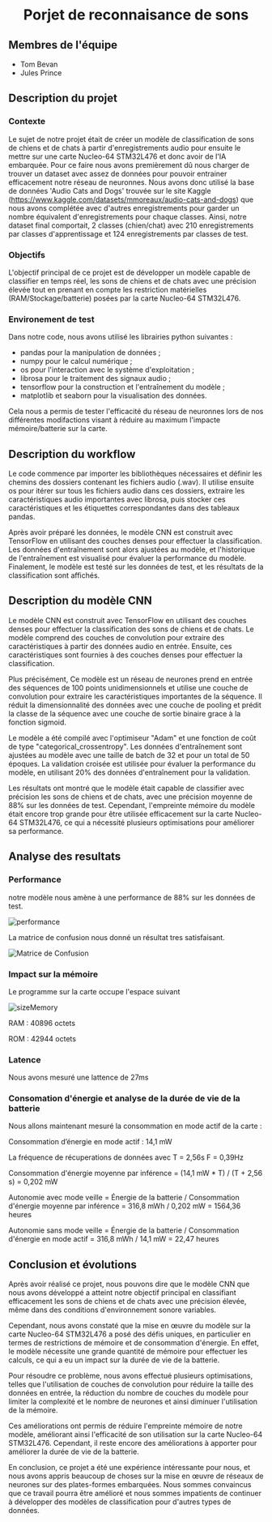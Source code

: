 # <p align="center">Porjet de reconnaisance de sons</p>
 
## Membres de l'équipe

- Tom Bevan    
- Jules Prince

## Description du projet

### Contexte

Le sujet de notre projet était de créer un modèle de classification de sons de chiens et de chats à partir d'enregistrements audio pour ensuite le mettre sur une carte Nucleo-64 STM32L476 et donc avoir de l'IA embarquée. Pour ce faire nous avons premièrement dû nous charger de trouver un dataset avec assez de données pour pouvoir entrainer efficacement notre réseau de neuronnes. Nous avons donc utilisé la base de données 'Audio Cats and Dogs' trouvée sur le site Kaggle (https://www.kaggle.com/datasets/mmoreaux/audio-cats-and-dogs) que nous avons complétée avec d'autres enregistrements pour garder un nombre équivalent d'enregistrements pour chaque classes.
Ainsi, notre dataset final comportait, 2 classes (chien/chat) avec 210 enregistrements par classes d'apprentissage et 124 enregistrements par classes de test.

### Objectifs 

L'objectif principal de ce projet est de développer un modèle capable de classifier en temps réel, les sons de chiens et de chats avec une précision élevée tout en prenant en compte les restriction matérielles (RAM/Stockage/batterie) posées par la carte Nucleo-64 STM32L476.

### Environement de test

Dans notre code, nous avons utilisé les librairies python suivantes :

- pandas pour la manipulation de données ;
- numpy pour le calcul numérique ;
- os pour l'interaction avec le système d'exploitation ;
- librosa pour le traitement des signaux audio ;
- tensorflow pour la construction et l'entraînement du modèle ;
- matplotlib et seaborn pour la visualisation des données.

Cela nous a permis de tester l'efficacité du réseau de neuronnes lors de nos différentes modifactions visant à réduire au maximum l'impacte mémoire/batterie sur la carte.

## Description du workflow

Le code commence par importer les bibliothèques nécessaires et définir les chemins des dossiers contenant les fichiers audio (.wav). Il utilise ensuite os pour itérer sur tous les fichiers audio dans ces dossiers, extraire les caractéristiques audio importantes avec librosa, puis stocker ces caractéristiques et les étiquettes correspondantes dans des tableaux pandas.

Après avoir préparé les données, le modèle CNN est construit avec TensorFlow en utilisant des couches denses pour effectuer la classification. Les données d'entraînement sont alors ajustées au modèle, et l'historique de l'entraînement est visualisé pour évaluer la performance du modèle. Finalement, le modèle est testé sur les données de test, et les résultats de la classification sont affichés.

## Description du modèle CNN

Le modèle CNN est construit avec TensorFlow en utilisant des couches denses pour effectuer la classification des sons de chiens et de chats. Le modèle comprend des couches de convolution pour extraire des caractéristiques à partir des données audio en entrée. Ensuite, ces caractéristiques sont fournies à des couches denses pour effectuer la classification.

Plus précisément, Ce modèle est un réseau de neurones prend en entrée des séquences de 100 points unidimensionnels et utilise une couche de convolution pour extraire les caractéristiques importantes de la séquence. Il réduit la dimensionnalité des données avec une couche de pooling et prédit la classe de la séquence avec une couche de sortie binaire grace à la fonction sigmoid.

Le modèle a été compilé avec l'optimiseur "Adam" et une fonction de coût de type "categorical_crossentropy". Les données d'entraînement sont ajustées au modèle avec une taille de batch de 32 et pour un total de 50 époques. La validation croisée est utilisée pour évaluer la performance du modèle, en utilisant 20% des données d'entraînement pour la validation.

Les résultats ont montré que le modèle était capable de classifier avec précision les sons de chiens et de chats, avec une précision moyenne de 88% sur les données de test. Cependant, l'empreinte mémoire du modèle était encore trop grande pour être utilisée efficacement sur la carte Nucleo-64 STM32L476, ce qui a nécessité plusieurs optimisations pour améliorer sa performance.

## Analyse des resultats
### Performance

notre modèle nous amène à une performance de 88% sur les données de test.

![performance](/img/performance.png)  

La matrice de confusion nous donné un résultat tres satisfaisant.

![Matrice de Confusion](/img/matrice.png)  

### Impact sur la mémoire

Le programme sur la carte occupe l'espace suivant 

![sizeMemory](/img/sizeMemory.png) 

RAM : 40896 octets

ROM : 42944 octets

### Latence

Nous avons mesuré une lattence de 27ms

### Consomation d'énergie et analyse de la durée de vie de la batterie
Nous allons maintenant mesuré la consommation en mode actif de la carte :

Consommation d’énergie en mode actif : 14,1 mW

La fréquence de récuperations de données avec T = 2,56s F = 0,39Hz

Consommation d'énergie moyenne par inférence = (14,1 mW * T) / (T + 2,56 s) = 0,202 mW

Autonomie avec mode veille = Énergie de la batterie / Consommation d'énergie moyenne par inférence = 316,8 mWh / 0,202 mW = 1564,36 heures

Autonomie sans mode veille = Énergie de la batterie / Consommation d'énergie en mode actif = 316,8 mWh / 14,1 mW = 22,47 heures


## Conclusion et évolutions

Après avoir réalisé ce projet, nous pouvons dire que le modèle CNN que nous avons développé a atteint notre objectif principal en classifiant efficacement les sons de chiens et de chats avec une précision élevée, même dans des conditions d'environnement sonore variables.

Cependant, nous avons constaté que la mise en œuvre du modèle sur la carte Nucleo-64 STM32L476 a posé des défis uniques, en particulier en termes de restrictions de mémoire et de consommation d'énergie. En effet, le modèle nécessite une grande quantité de mémoire pour effectuer les calculs, ce qui a eu un impact sur la durée de vie de la batterie.

Pour résoudre ce problème, nous avons effectué plusieurs optimisations, telles que l'utilisation de couches de convolution pour réduire la taille des données en entrée, la réduction du nombre de couches du modèle pour limiter la complexité et le nombre de neurones et ainsi diminuer l'utilisation de la mémoire.

Ces améliorations ont permis de réduire l'empreinte mémoire de notre modèle, améliorant ainsi l'efficacité de son utilisation sur la carte Nucleo-64 STM32L476. Cependant, il reste encore des améliorations à apporter pour améliorer la durée de vie de la batterie.

En conclusion, ce projet a été une expérience intéressante pour nous, et nous avons appris beaucoup de choses sur la mise en œuvre de réseaux de neurones sur des plates-formes embarquées. Nous sommes convaincus que ce travail pourra être amélioré et nous sommes impatients de continuer à développer des modèles de classification pour d'autres types de données.